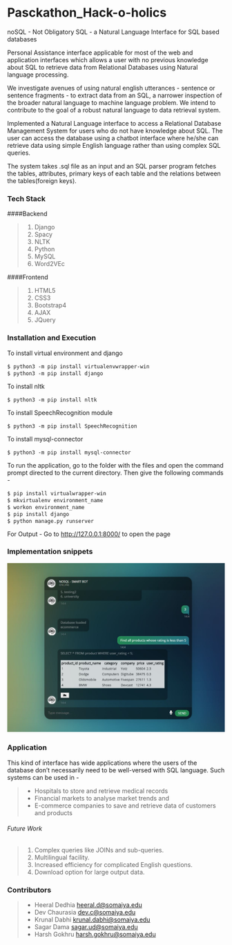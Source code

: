 # Pasckathon_Hack-o-holics
noSQL - Not Obligatory SQL - a Natural Language Interface for SQL based databases

Personal Assistance interface applicable for most of the web and application interfaces which allows a user with no previous knowledge about SQL to retrieve data from Relational Databases using Natural language processing.

We investigate avenues of using natural english utterances - sentence or sentence
fragments - to extract data from an SQL, a narrower inspection of the broader natural language to machine language problem. We intend to contribute to the goal of a robust natural language to data retrieval system.

Implemented a Natural Language interface to access a Relational Database Management System for users who do not have knowledge about SQL. The user can access the database using a chatbot interface where he/she can retrieve data using simple English language rather than using complex SQL queries. 

The system takes .sql file as an input and an SQL parser program fetches the tables, attributes, primary keys of each table and the relations between the tables(foreign keys).

### Tech Stack

####Backend
> 1. Django
> 2. Spacy
> 3. NLTK
> 4. Python
> 5. MySQL
> 6. Word2VEc

####Frontend
> 1. HTML5
> 2. CSS3
> 3. Bootstrap4
> 4. AJAX
> 5. JQuery

### Installation and Execution
To install virtual environment and django

    $ python3 -m pip install virtualenvwrapper-win
    $ python3 -m pip install django
    
To install nltk  
  
    $ python3 -m pip install nltk
   
To install SpeechRecognition module

    $ python3 -m pip install SpeechRecognition
    
To install mysql-connector

    $ python3 -m pip install mysql-connector
    

To run the application, go to the folder with the files and open the command prompt directed to the current directory. Then give the following commands - 

    $ pip install virtualwrapper-win
    $ mkvirtualenv environment_name
    $ workon environment_name
    $ pip install django
    $ python manage.py runserver

For Output - Go to http://127.0.0.1:8000/ to open the page

### Implementation snippets 
![chatbot](screenshots/example.jpg)

### Application
This kind of interface has wide applications where the users of the database don’t necessarily need to be well-versed with SQL language. Such systems can be used in -
> * Hospitals to store and retrieve medical records 
> * Financial markets to analyse market trends and 
> * E-commerce companies to save and retrieve data of customers and products

###### Future Work
> 1. Complex queries like JOINs and sub-queries.
> 2. Multilingual facility.
> 3. Increased efficiency for complicated English questions.
> 4. Download option for large output data.

### Contributors
> * Heeral Dedhia <heeral.d@somaiya.edu>
> * Dev Chaurasia <dev.c@somaiya.edu>
> * Krunal Dabhi <krunal.dabhi@somaiya.edu>
> * Sagar Dama <sagar.ud@somaiya.edu>
> * Harsh Gokhru <harsh.gokhru@somaiya.edu>


